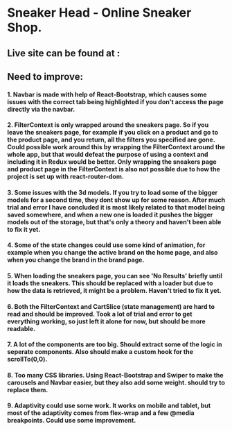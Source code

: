# Sneaker Head - Online Sneaker Shop.

## Live site can be found at :

## Need to improve:

#### 1. Navbar is made with help of React-Bootstrap, which causes some issues with the correct tab being highlighted if you don't access the page directly via the navbar.

#### 2. FilterContext is only wrapped around the sneakers page. So if you leave the sneakers page, for example if you click on a product and go to the product page, and you return, all the filters you specified are gone. Could possible work around this by wrapping the FilterContext around the whole app, but that would defeat the purpose of using a context and including it in Redux would be better. Only wrapping the sneakers page and product page in the FilterContext is also not possible due to how the project is set up with react-router-dom.

#### 3. Some issues with the 3d models. If you try to load some of the bigger models for a second time, they dont show up for some reason. After much trial and error I have concluded it is most likely related to that model being saved somewhere, and when a new one is loaded it pushes the bigger models out of the storage, but that's only a theory and haven't been able to fix it yet.

#### 4. Some of the state changes could use some kind of animation, for example when you change the active brand on the home page, and also when you change the brand in the brand page.

#### 5. When loading the sneakers page, you can see 'No Results' briefly until it loads the sneakers. This should be replaced with a loader but due to how the data is retrieved, it might be a problem. Haven't tried to fix it yet.

#### 6. Both the FilterContext and CartSlice (state management) are hard to read and should be improved. Took a lot of trial and error to get everything working, so just left it alone for now, but should be more readable.

#### 7. A lot of the components are too big. Should extract some of the logic in seperate components. Also should make a custom hook for the scrollTo(0,0).

#### 8. Too many CSS libraries. Using React-Bootstrap and Swiper to make the carousels and Navbar easier, but they also add some weight. should try to replace them.

#### 9. Adaptivity could use some work. It works on mobile and tablet, but most of the adaptivity comes from flex-wrap and a few @media breakpoints. Could use some improvement.
